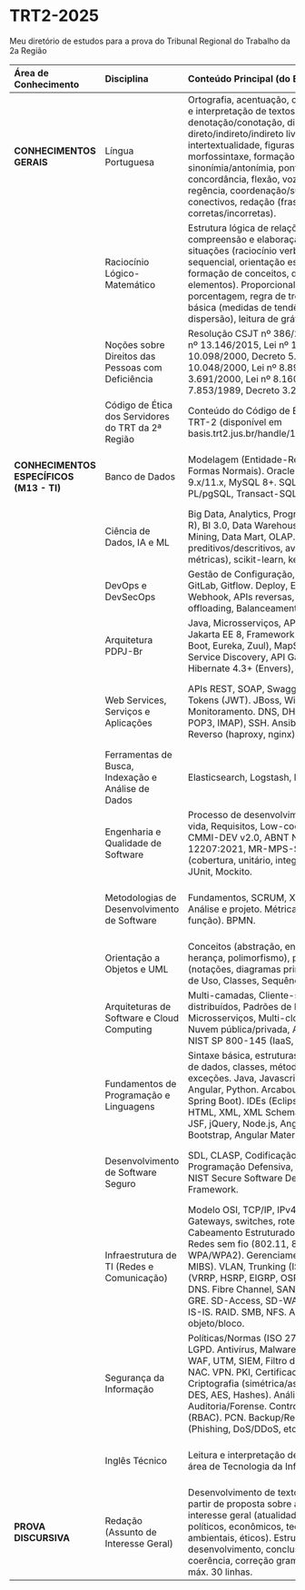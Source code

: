 # TRT2-2025

Meu diretório de estudos para a prova do Tribunal Regional do Trabalho da 2a Região

| Área de Conhecimento                     | Disciplina                                         | Conteúdo Principal (do Edital)                                                                                                                                                                                                                                                                                                                                                                         | Observações/Foco FCC                                                                                                                             |
|:-----------------------------------------|:---------------------------------------------------|:-------------------------------------------------------------------------------------------------------------------------------------------------------------------------------------------------------------------------------------------------------------------------------------------------------------------------------------------------------------------------------------------------------|:-------------------------------------------------------------------------------------------------------------------------------------------------|
| **CONHECIMENTOS GERAIS**                 | Língua Portuguesa                                  | Ortografia, acentuação, crase, compreensão e interpretação de textos, denotação/conotação, discurso direto/indireto/indireto livre, intertextualidade, figuras de linguagem, morfossintaxe, formação de palavras, sinonímia/antonímia, pontuação, pronomes, concordância, flexão, vozes verbais, regência, coordenação/subordinação, conectivos, redação (frases corretas/incorretas).                 | Gramática normativa densa, interpretação detalhista. Questões de reescrita de frases são comuns.                                                 |
|                                          | Raciocínio Lógico-Matemático                       | Estrutura lógica de relações, dedução, compreensão e elaboração da lógica das situações (raciocínio verbal, matemático, sequencial, orientação espacial/temporal, formação de conceitos, discriminação de elementos). Proporcionalidade, porcentagem, regra de três. Estatística básica (medidas de tendência central e dispersão), leitura de gráficos e tabelas.                                     | Questões diretas, enunciados podem ser longos e exigir atenção. Foco em lógica proposicional, conjuntos, sequências e problemas com porcentagem. |
|                                          | Noções sobre Direitos das Pessoas com Deficiência  | Resolução CSJT nº 386/2024 (Art. 6º). Lei nº 13.146/2015, Lei nº 11.126/2005, Lei nº 10.098/2000, Decreto 5.296/2004, Lei nº 10.048/2000, Lei nº 8.899/1994, Decreto 3.691/2000, Lei nº 8.160/1991, Lei nº 7.853/1989, Decreto 3.298/1999.                                                                                                                                                             | Literalidade das normas. Entender os conceitos chave e direitos assegurados.                                                                     |
|                                          | Código de Ética dos Servidores do TRT da 2ª Região | Conteúdo do Código de Ética específico do TRT-2 (disponível em basis.trt2.jus.br/handle/123456789/15693).                                                                                                                                                                                                                                                                                              | Literalidade do código. Conhecer deveres, vedações e princípios.                                                                                 |
| **CONHECIMENTOS ESPECÍFICOS (M13 - TI)** | Banco de Dados                                     | Modelagem (Entidade-Relacionamento, Formas Normais). Oracle 19c, PostgreSQL 9.x/11.x, MySQL 8+. SQL ANSI, PL/SQL, PL/pgSQL, Transact-SQL. Tunning.                                                                                                                                                                                                                                                     | Conceitos, comandos SQL, diferenças entre SGBDs. PL/SQL pode ser cobrado com mais profundidade.                                                  |
|                                          | Ciência de Dados, IA e ML                          | Big Data, Analytics, Programação (Python, R), BI 3.0, Data Warehouse, ETL, Data Mining, Data Mart, OLAP. Modelos preditivos/descritivos, avaliação (overfitting, métricas), scikit-learn, keras, pytorch.                                                                                                                                                                                              | Conceitos, ferramentas, aplicações. Entender o fluxo de um projeto de ciência de dados.                                                          |
|                                          | DevOps e DevSecOps                                 | Gestão de Configuração, CI/CD, MASA. Git, GitLab, Gitflow. Deploy, Evento negocial, Webhook, APIs reversas, Proxy reverso, SSL offloading, Balanceamento de carga.                                                                                                                                                                                                                                     | Ferramentas, processos, conceitos. Entender o ciclo de vida DevOps.                                                                              |
|                                          | Arquitetura PDPJ-Br                                | Java, Microsserviços, API RESTful, JSON, Jakarta EE 8, Framework Spring (Cloud, Boot, Eureka, Zuul), MapStruct, Swagger, Service Discovery, API Gateway, JPA 2.0, Hibernate 4.3+ (Envers), Flyway.                                                                                                                                                                                                     | Conhecer as tecnologias da stack da PDPJ-Br e como se integram.                                                                                  |
|                                          | Web Services, Serviços e Aplicações                | APIs REST, SOAP, Swagger, JSON Web Tokens (JWT). JBoss, Wildfly. Monitoramento. DNS, DHCP, Correio (SMTP, POP3, IMAP), SSH. Ansible, AWX. Proxy Reverso (haproxy, nginx).                                                                                                                                                                                                                              | Protocolos, ferramentas, conceitos de integração e gerenciamento de serviços.                                                                    |
|                                          | Ferramentas de Busca, Indexação e Análise de Dados | Elasticsearch, Logstash, Kibana (ELK Stack).                                                                                                                                                                                                                                                                                                                                                           | Finalidade e integração das ferramentas do ELK Stack.                                                                                            |
|                                          | Engenharia e Qualidade de Software                 | Processo de desenvolvimento, Ciclos de vida, Requisitos, Low-code/No-code. CMMI-DEV v2.0, ABNT NBR ISO/IEC/IEEE 12207:2021, MR-MPS-SW. Testes (cobertura, unitário, integração, funcional), JUnit, Mockito.                                                                                                                                                                                            | Modelos de maturidade, normas, tipos de teste e ferramentas.                                                                                     |
|                                          | Metodologias de Desenvolvimento de Software        | Fundamentos, SCRUM, XP, Tradicionais. Análise e projeto. Métricas (pontos de função). BPMN.                                                                                                                                                                                                                                                                                                            | Diferenças entre metodologias, papéis, artefatos (especialmente Scrum).                                                                          |
|                                          | Orientação a Objetos e UML                         | Conceitos (abstração, encapsulamento, herança, polimorfismo), princípios. UML 2.5 (notações, diagramas principais como Casos de Uso, Classes, Sequência, Atividades).                                                                                                                                                                                                                                  | Conceitos de OO e interpretação dos principais diagramas UML.                                                                                    |
|                                          | Arquiteturas de Software e Cloud Computing         | Multi-camadas, Cliente-servidor, Objetos distribuídos, Padrões de Projeto, Microsserviços, Multi-cloud, Serverless. Nuvem pública/privada, AWS, Google, Azure, NIST SP 800-145 (IaaS, PaaS, SaaS).                                                                                                                                                                                                     | Padrões de arquitetura, modelos de serviço e deployment em cloud.                                                                                |
|                                          | Fundamentos de Programação e Linguagens            | Sintaxe básica, estruturas de controle, tipos de dados, classes, métodos, herança, exceções. Java, Javascript, TypeScript, Angular, Python. Arcabouços (Hibernate, Spring Boot). IDEs (Eclipse, VS Code). HTML, XML, XML Schema. HTML5, CSS3, JSF, jQuery, Node.js, Angular. PWA. Bootstrap, Angular Material.                                                                                         | Sintaxe básica e conceitos chave de cada linguagem/framework listado.                                                                            |
|                                          | Desenvolvimento de Software Seguro                 | SDL, CLASP, Codificação Segura, Programação Defensiva, OWASP Top 10, NIST Secure Software Development Framework.                                                                                                                                                                                                                                                                                       | Princípios, frameworks, conhecimento das principais vulnerabilidades.                                                                            |
|                                          | Infraestrutura de TI (Redes e Comunicação)         | Modelo OSI, TCP/IP, IPv4/IPv6, CIDR, VoIP. Gateways, switches, roteadores. Cabeamento Estruturado (NBR 14565). Redes sem fio (802.11, 802.1x, WPA/WPA2). Gerenciamento (SNMP, RMON, MIBS). VLAN, Trunking (ISL). Roteamento (VRRP, HSRP, EIGRP, OSPF, BGP, RIP). QoS. DNS. Fibre Channel, SAN, VSAN. AAA. NAT. GRE. SD-Access, SD-WAN. IPSEC. MPLS. IS-IS. RAID. SMB, NFS. Armazenamento objeto/bloco. | Protocolos (saber a camada e função), padrões, conceitos de rede e armazenamento.                                                                |
|                                          | Segurança da Informação                            | Políticas/Normas (ISO 27001/2/5/701). LGPD. Antivírus, Malwares. IDS, IPS, Firewall, WAF, UTM, SIEM, Filtro de URL, DMZ, Proxy, NAC. VPN. PKI, Certificados Digitais. Criptografia (simétrica/assimétrica, RSA, DES, AES, Hashes). Análise de Riscos. Auditoria/Forense. Controle de acesso (RBAC). PCN. Backup/Recuperação. Ataques (Phishing, DoS/DDoS, etc.). CIS Controls v8.                      | Normas, conceitos, tipos de ataque e mecanismos de defesa. LGPD é tema quente.                                                                   |
|                                          | Inglês Técnico                                     | Leitura e interpretação de textos técnicos da área de Tecnologia da Informação.                                                                                                                                                                                                                                                                                                                        | Foco na compreensão do texto e vocabulário técnico específico.                                                                                   |
| **PROVA DISCURSIVA**                     | Redação (Assunto de Interesse Geral)               | Desenvolvimento de texto dissertativo a partir de proposta sobre assunto de interesse geral (atualidades: sociais, políticos, econômicos, tecnológicos, ambientais, éticos). Estrutura (introdução, desenvolvimento, conclusão). Coesão, coerência, correção gramatical. Mín. 20, máx. 30 linhas.                                                                                                      | Clareza na tese, argumentação sólida e bem fundamentada, progressão textual, domínio da norma culta. Treinar temas variados.                     |